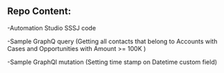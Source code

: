 ## Repo Content:

-Automation Studio SSSJ code

-Sample GraphQ query (Getting all contacts that belong to Accounts with Cases and Opportunities with Amount >= 100K
)

-Sample GraphQl mutation (Setting time stamp on Datetime custom field)
